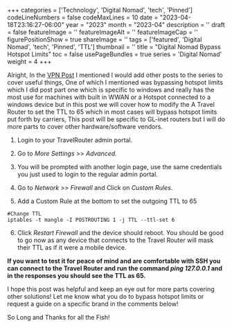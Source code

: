 ﻿+++
categories = ['Technology', 'Digital Nomad', 'tech', 'Pinned']
codeLineNumbers = false
codeMaxLines = 10
date = "2023-04-18T23:16:27-06:00"
year = "2023"
month = "2023-04"
description = ''
draft = false
featureImage = ''
featureImageAlt = ''
featureImageCap = ''
figurePositionShow = true
shareImage = ''
tags = ['featured', 'Digital Nomad', 'tech', 'Pinned', 'TTL']
thumbnail = ''
title = "Digital Nomad Bypass Hotspot Limits"
toc = false
usePageBundles = true
series = 'Digital Nomad'
weight = 4
+++

Alright, In the [VPN Post](https://techrelay.xyz/post/nomad-vpn) I mentioned I would add other posts to the series to cover useful things, One of which I mentioned was bypassing hotspot limits which I did post part one which is specific to windows and really has the most use for machines with built in WWAN or a Hotspot connected to a windows device but in this post we will cover how to modify the A Travel Router to set the TTL to 65 which in most cases will bypass hotspot limits put forth by carriers, This post will be specific to GL-inet routers but I will do more parts to cover other hardware/software vendors.


1. Login to your TravelRouter admin portal.

2. Go to *More Settings* >> *Advanced*.

3. You will be prompted with another login page, use the same credentials you just used to login to the regular admin portal.

4. Go to *Network* >> *Firewall* and Click on *Custom Rules*.

5. Add a Custom Rule at the bottom to set the outgoing TTL to 65

```
#Change TTL
iptables -t mangle -I POSTROUTING 1 -j TTL --ttl-set 6
```

6. Click *Restart Firewall* and the device should reboot. You should be good to go now as any device that connects to the Travel Router will mask their TTL as if it were a mobile device. 


**If you want to test it for peace of mind and are comfortable with SSH you can connect to the Travel Router and run the command *ping 127.0.0.1* and in the responses you should see the TTL as 65.**


I hope this post was helpful and keep an eye out for more parts covering other solutions! Let me know what you do to bypass hotspot limits or request a guide on a specific brand in the comments below!

So Long and Thanks for all the Fish!